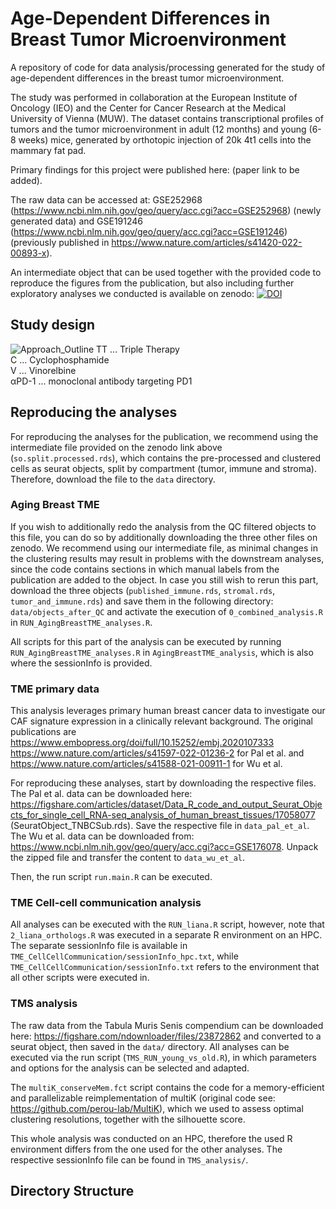 # Age-Dependent Differences in Breast Tumor Microenvironment
A repository of code for data analysis/processing generated for the study of age-dependent differences in the breast tumor microenvironment.

The study was performed in collaboration at the European Institute of Oncology (IEO) and the Center for Cancer Research at the Medical University of Vienna (MUW). The dataset contains transcriptional profiles of tumors and the tumor microenvironment in adult (12 months) and young (6-8 weeks) mice, generated by orthotopic injection of 20k 4t1 cells into the mammary fat pad.

Primary findings for this project were published here: (paper link to be added).

The raw data can be accessed at: GSE252968 (https://www.ncbi.nlm.nih.gov/geo/query/acc.cgi?acc=GSE252968) (newly generated data) and GSE191246 (https://www.ncbi.nlm.nih.gov/geo/query/acc.cgi?acc=GSE191246) (previously published in https://www.nature.com/articles/s41420-022-00893-x).

An intermediate object that can be used together with the provided code to reproduce the figures from the publication, but also including further exploratory analyses we conducted is available on zenodo: [![DOI](https://zenodo.org/badge/DOI/10.5281/zenodo.13960874.svg)](https://doi.org/10.5281/zenodo.13960874)

## Study design
![Approach_Outline](https://github.com/user-attachments/assets/d7645144-6530-48e8-9066-ed9b60b1a3c4)
TT ... Triple Therapy  
C ... Cyclophosphamide  
V ... Vinorelbine  
αPD-1 ... monoclonal antibody targeting PD1  

## Reproducing the analyses

For reproducing the analyses for the publication, we recommend using the intermediate file provided on the zenodo link above (`so.split.processed.rds`), which contains the pre-processed and clustered cells as seurat objects, split by compartment (tumor, immune and stroma). Therefore, download the file to the `data` directory.

### Aging Breast TME

If you wish to additionally redo the analysis from the QC filtered objects to this file, you can do so by additionally downloading the three other files on zenodo. We recommend using our intermediate file, as minimal changes in the clustering results may result in problems with the downstream analyses, since the code contains sections in which manual labels from the publication are added to the object.
In case you still wish to rerun this part, download the three objects (`published_immune.rds`, `stromal.rds`, `tumor_and_immune.rds`) and save them in the following directory: `data/objects_after_QC` and activate the execution of `0_combined_analysis.R` in `RUN_AgingBreastTME_analyses.R`.

All scripts for this part of the analysis can be executed by running `RUN_AgingBreastTME_analyses.R` in `AgingBreastTME_analysis`, which is also where the sessionInfo is provided.

### TME primary data

This analysis leverages primary human breast cancer data to investigate our CAF signature expression in a clinically relevant background. The original publications are
https://www.embopress.org/doi/full/10.15252/embj.2020107333
https://www.nature.com/articles/s41597-022-01236-2
for Pal et al.
and
https://www.nature.com/articles/s41588-021-00911-1
for Wu et al.

For reproducing these analyses, start by downloading the respective files. The Pal et al. data can be downloaded here: https://figshare.com/articles/dataset/Data_R_code_and_output_Seurat_Objects_for_single_cell_RNA-seq_analysis_of_human_breast_tissues/17058077 (SeuratObject_TNBCSub.rds). Save the respective file in `data_pal_et_al`.
The Wu et al. data can be downloaded from: https://www.ncbi.nlm.nih.gov/geo/query/acc.cgi?acc=GSE176078. Unpack the zipped file and transfer the content to `data_wu_et_al`.

Then, the run script `run.main.R` can be executed.

### TME Cell-cell communication analysis

All analyses can be executed with the `RUN_liana.R` script, however, note that `2_liana_orthologs.R` was executed in a separate R environment on an HPC. The separate sessionInfo file is available in `TME_CellCellCommunication/sessionInfo_hpc.txt`, while `TME_CellCellCommunication/sessionInfo.txt` refers to the environment that all other scripts were executed in.

### TMS analysis

The raw data from the Tabula Muris Senis compendium can be downloaded here: https://figshare.com/ndownloader/files/23872862 and converted to a seurat object, then saved in the `data/` directory.
All analyses can be executed via the run script (`TMS_RUN_young_vs_old.R`), in which parameters and options for the analysis can be selected and adapted.

The `multiK_conserveMem.fct` script contains the code for a memory-efficient and parallelizable reimplementation of multiK (original code see: https://github.com/perou-lab/MultiK), which we used to assess optimal clustering resolutions, together with the silhouette score.

This whole analysis was conducted on an HPC, therefore the used R environment differs from the one used for the other analyses. The respective sessionInfo file can be found in `TMS_analysis/`.

## Directory Structure
